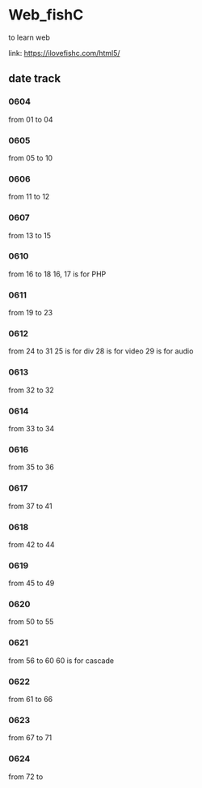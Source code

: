 # Web_fishC
to learn web

link: https://ilovefishc.com/html5/

## date track
### 0604
from 01 to 04
### 0605
from 05 to 10
### 0606
from 11 to 12
### 0607
from 13 to 15
### 0610
from 16 to 18
16, 17 is for PHP
### 0611
from 19 to 23
### 0612
from 24 to 31
25 is for div
28 is for video
29 is for audio
### 0613
from 32 to 32
### 0614
from 33 to 34
### 0616
from 35 to 36
### 0617
from 37 to 41
### 0618
from 42 to 44
### 0619
from 45 to 49
### 0620
from 50 to 55
### 0621
from 56 to 60
60 is for cascade 
### 0622
from 61 to 66
### 0623
from 67 to 71
### 0624
from 72 to 